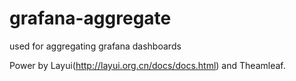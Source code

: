 # grafana-aggregate
used for aggregating grafana dashboards


Power by Layui(http://layui.org.cn/docs/docs.html) and Theamleaf.
